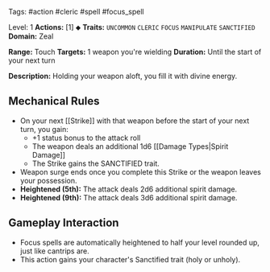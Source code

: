 Tags: #action #cleric #spell #focus_spell 

Level: 1
**Actions:** [1] ⬥
**Traits:** `UNCOMMON` `CLERIC` `FOCUS` `MANIPULATE` `SANCTIFIED`
**Domain:** Zeal

**Range:** Touch
**Targets:** 1 weapon you're wielding
**Duration:** Until the start of your next turn

**Description:** Holding your weapon aloft, you fill it with divine energy.

## Mechanical Rules

- On your next [[Strike]] with that weapon before the start of your next turn, you gain:
	- +1 status bonus to the attack roll
	-  The weapon deals an additional 1d6 [[Damage Types|Spirit Damage]]
	- The Strike gains the SANCTIFIED trait.
- Weapon surge ends once you complete this Strike or the weapon leaves your possession.
- **Heightened (5th):** The attack deals 2d6 additional spirit damage. 
- **Heightened (9th):** The attack deals 3d6 additional spirit damage.

## Gameplay Interaction

- Focus spells are automatically heightened to half your level rounded up, just like cantrips are.
- This action gains your character's Sanctified trait (holy or unholy).